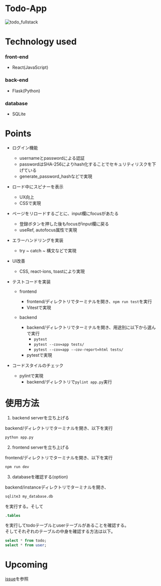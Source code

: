 # Todo-App

![todo_fullstack](https://github.com/user-attachments/assets/9736efa1-77b3-41c2-8352-1df068969d4b)

# Technology used
### front-end
- React(JavaScript)

### back-end
- Flask(Python)

### database
- SQLite

# Points
- ログイン機能
    - usernameとpasswordによる認証
    - passwordはSHA-256によりhash化することでセキュリティリスクを下げている
    - generate_password_hashなどで実現

- ロード中にスピナーを表示
    - UX向上
    - CSSで実現

- ページをリロードするごとに、input欄にfocusがあたる
    - 登録ボタンを押した後もfocusがinput欄に戻る
    - useRef, autofocus属性で実現

- エラーハンドリングを実装
    - try ~ catch ~ 構文などで実現

- UI改善
    - CSS, react-ions, toastにより実現

- テストコードを実装
    - frontend
        - frontend/ディレクトリでターミナルを開き、`npm run test`を実行
        - Vitestで実現
    
    - backend
        - backend/ディレクトリでターミナルを開き、用途別に以下から選んで実行
            - `pytest`
            - `pytest --cov=app tests/`
            - `pytest --cov=app --cov-report=html tests/`
        - pytestで実現

- コードスタイルのチェック
    - pylintで実現
        - backend/ディレクトリで`pylint app.py`実行

# 使用方法
1. backend serverを立ち上げる

backend/ディレクトリでターミナルを開き、以下を実行
```bash
python app.py
```

2. frontend serverを立ち上げる

frontend/ディレクトリでターミナルを開き、以下を実行
```bash
npm run dev
```

3. databaseを確認する(option)

backend/instanceディレクトリでターミナルを開き、
```bash
sqlite3 my_database.db
```
を実行する。そして
```sql
.tables
```
を実行してtodoテーブルとuserテーブルがあることを確認する。<br>
そしてそれぞれのテーブルの中身を確認する方法は以下。
```sql
select * from todo;
select * from user;
```

# Upcoming
[issue](https://github.com/clumsy-ug/Todo-Fullstack/issues)を参照
